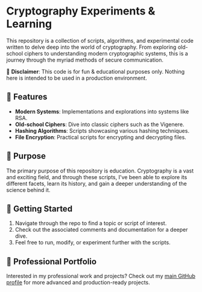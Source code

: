 # Cryptography Experiments & Learning

This repository is a collection of scripts, algorithms, and experimental code written to delve deep into the world of cryptography. From exploring old-school ciphers to understanding modern cryptographic systems, this is a journey through the myriad methods of secure communication.

🔐 **Disclaimer**: This code is for fun & educational purposes only. Nothing here is intended to be used in a production environment.

## 🌟 Features

- **Modern Systems**: Implementations and explorations into systems like RSA.
- **Old-school Ciphers**: Dive into classic ciphers such as the Vigenere.
- **Hashing Algorithms**: Scripts showcasing various hashing techniques.
- **File Encryption**: Practical scripts for encrypting and decrypting files.

## 📖 Purpose

The primary purpose of this repository is education. Cryptography is a vast and exciting field, and through these scripts, I've been able to explore its different facets, learn its history, and gain a deeper understanding of the science behind it.

## 🚀 Getting Started

1. Navigate through the repo to find a topic or script of interest.
2. Check out the associated comments and documentation for a deeper dive.
3. Feel free to run, modify, or experiment further with the scripts.

## 💼 Professional Portfolio

Interested in my professional work and projects? Check out my [main GitHub profile](https://github.com/firstflush/) for more advanced and production-ready projects.
